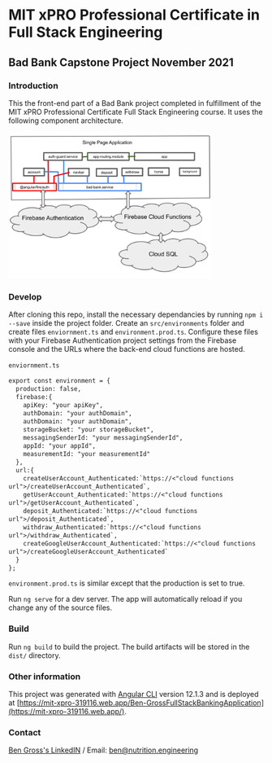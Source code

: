 # MIT xPRO Professional Certificate in Full Stack Engineering 
## Bad Bank Capstone Project November 2021

### Introduction
This the front-end part of a Bad Bank project completed in fulfillment of the MIT xPRO Professional Certificate Full Stack Engineering course. It uses the following component architecture. 

<img src="README_images/Image2.png" alt="drawing" width="400"/>

### Develop

After cloning this repo, install the necessary dependancies by running `npm i --save` inside the project folder. Create an `src/environments` folder and create files `enviornment.ts` and `environment.prod.ts`. Configure these files with your Firebase Authentication project settings from the Firebase console and the URLs where the back-end cloud functions are hosted. 

`enviornment.ts`

```
export const environment = {
  production: false,
  firebase:{
    apiKey: "your apiKey",
    authDomain: "your authDomain",
    authDomain: "your authDomain",
    storageBucket: "your storageBucket",
    messagingSenderId: "your messagingSenderId",
    appId: "your appId",
    measurementId: "your measurementId"
  },
  url:{
    createUserAccount_Authenticated:`https://<"cloud functions url">/createUserAccount_Authenticated`,
    getUserAccount_Authenticated:`https://<"cloud functions url">/getUserAccount_Authenticated`,
    deposit_Authenticated:`https://<"cloud functions url">/deposit_Authenticated`,
    withdraw_Authenticated:`https://<"cloud functions url">/withdraw_Authenticated`,
    createGoogleUserAccount_Authenticated:`https://<"cloud functions url">/createGoogleUserAccount_Authenticated`
  }
};
```

`environment.prod.ts` is similar except that the production is set to true. 

Run `ng serve` for a dev server. The app will automatically reload if you change any of the source files.

### Build

Run `ng build` to build the project. The build artifacts will be stored in the `dist/` directory.

### Other information

This project was generated with [Angular CLI](https://github.com/angular/angular-cli) version 12.1.3 and is deployed at [https://mit-xpro-319116.web.app/Ben-GrossFullStackBankingApplication](https://mit-xpro-319116.web.app/). 

### Contact 
[Ben Gross's LinkedIN](https://www.linkedin.com/in/nutritionengineering/) / Email: ben@nutrition.engineering
